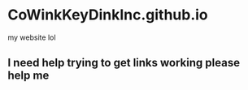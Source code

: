 # CoWinkKeyDinkInc.github.io
my website lol

## I need help trying to get links working please help me
